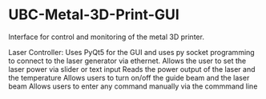 # UBC-Metal-3D-Print-GUI
Interface for control and monitoring of the metal 3D printer.

Laser Controller:
Uses PyQt5 for the GUI and uses py socket programming to connect to the laser generator via ethernet. 
Allows the user to set the laser power via slider or text input
Reads the power output of the laser and the temperature
Allows users to turn on/off the guide beam and the laser beam
Allows users to enter any command manually via the commmand line
